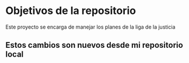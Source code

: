 # Objetivos de la repositorio

Este proyecto se encarga de manejar los planes de la liga de la justicia

## Estos cambios son nuevos desde mi repositorio local


